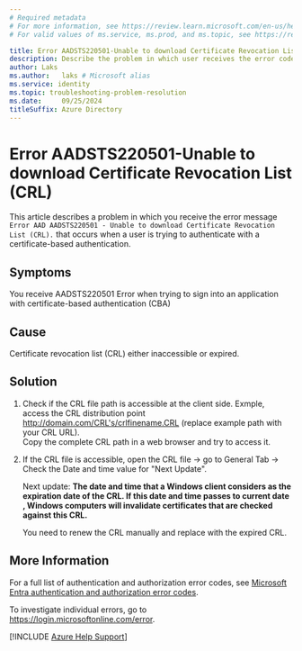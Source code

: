 ```yaml
---
# Required metadata
# For more information, see https://review.learn.microsoft.com/en-us/help/platform/learn-editor-add-metadata?branch=main
# For valid values of ms.service, ms.prod, and ms.topic, see https://review.learn.microsoft.com/en-us/help/platform/metadata-taxonomies?branch=main

title: Error AADSTS220501-Unable to download Certificate Revocation List (CRL
description: Describe the problem in which user receives the error code AADSTS220501
author: Laks
ms.author:   laks # Microsoft alias
ms.service: identity
ms.topic: troubleshooting-problem-resolution
ms.date:     09/25/2024
titleSuffix: Azure Directory
---
```

# Error AADSTS220501-Unable to download Certificate Revocation List (CRL)

This article describes a problem in which you receive the error message `Error AAD AADSTS220501 - Unable to download Certificate Revocation List (CRL).` that occurs when a user is trying to authenticate with a certificate-based authentication.

## Symptoms

You receive AADSTS220501 Error when trying to sign into an application with certificate-based authentication (CBA)

## Cause

Certificate revocation list (CRL) either inaccessible or expired.

## Solution

1) Check if the CRL file path is accessible at the client side. Exmple, access the CRL distribution point http://domain.com/CRL's/crlfinename.CRL (replace example path with your CRL URL). </br> Copy the complete CRL path in a web browser and try to access it.
2) If the CRL file  is accessible, open the CRL file -> go to General Tab -> Check the Date and time value for "Next Update".

   Next update: **The date and time that a Windows client considers as the expiration date of the CRL.  If this date and time passes to current date , Windows computers will invalidate certificates that are checked against this CRL.**

   You need to renew the CRL manually  and replace with the expired  CRL.

## More Information

For a full list of authentication and authorization error codes, see [Microsoft Entra authentication and authorization error codes](/azure/active-directory/develop/reference-error-codes).

To investigate individual errors, go to <https://login.microsoftonline.com/error>.

[!INCLUDE [Azure Help Support](../../../../includes/azure-help-support.md)]

